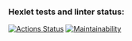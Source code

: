 ### Hexlet tests and linter status:
[![Actions Status](https://github.com/onnen-kukka/java-project-61/actions/workflows/hexlet-check.yml/badge.svg)](https://github.com/onnen-kukka/java-project-61/actions)
[![Maintainability](https://api.codeclimate.com/v1/badges/2ba4725b7210bac67b7d/maintainability)](https://codeclimate.com/github/onnen-kukka/java-project-61/maintainability)
